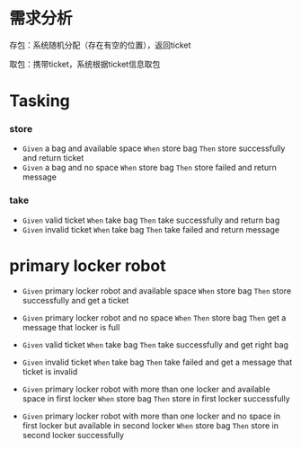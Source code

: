 # 需求分析
存包：系统随机分配（存在有空的位置），返回ticket

取包：携带ticket，系统根据ticket信息取包

# Tasking
### store
- `Given` a bag and available space `When` store bag `Then` store successfully and return ticket
- `Given` a bag and no space `When` store bag `Then` store failed and return message

### take
- `Given` valid ticket `When` take bag `Then` take successfully and return bag
- `Given` invalid ticket `When` take bag `Then` take failed and return message

# primary locker robot
 - `Given` primary locker robot and available space `When` store bag `Then` store successfully and get a ticket
 - `Given` primary locker robot and no space `When` `Then` store bag `Then` get a message that locker is full

 - `Given` valid ticket `When` take bag `Then` take successfully and get right bag
 - `Given` invalid ticket `When` take bag `Then` take failed and get a message that ticket is invalid

 - `Given` primary locker robot with more than one locker and available space in first locker `When` store bag `Then` store in first locker successfully
 - `Given` primary locker robot with more than one locker and no space in first locker but available in second locker `When` store bag `Then` store in second locker successfully